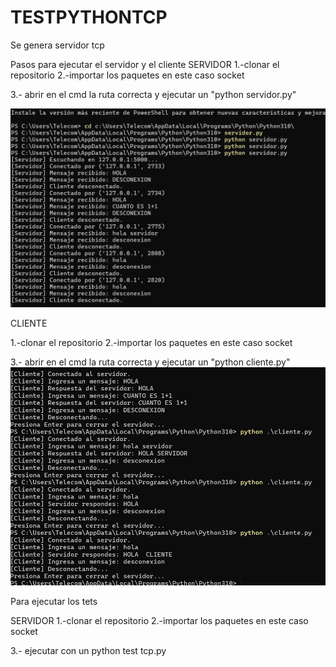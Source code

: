 # TESTPYTHONTCP

Se genera servidor tcp

Pasos para ejecutar el servidor y el cliente
SERVIDOR
1.-clonar el repositorio
2.-importar los paquetes en este caso socket

3.- abrir en el cmd la ruta correcta y ejecutar un "python servidor.py"

![1743192934233](image/README/1743192934233.png)

CLIENTE

1.-clonar el repositorio
2.-importar los paquetes en este caso socket

3.- abrir en el cmd la ruta correcta y ejecutar un "python cliente.py"
![1743192950037](image/README/1743192950037.png)



Para ejecutar los tets 



SERVIDOR
1.-clonar el repositorio
2.-importar los paquetes en este caso socket

3.- ejecutar con un python test tcp.py
